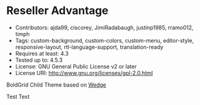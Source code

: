 # Reseller Advantage
- Contributors: ajda99, ciscorey, JimiRadabaugh, justinp1985, rramo012, timph
- Tags: custom-background, custom-colors, custom-menu, editor-style, responsive-layout, rtl-language-support, translation-ready
- Requires at least: 4.3
- Tested up to: 4.5.3
- License: GNU General Public License v2 or later
- License URI: http://www.gnu.org/licenses/gpl-2.0.html

BoldGrid Child Theme based on [Wedge](https://github.com/BoldGrid/wedge)

Test Text